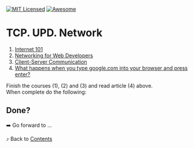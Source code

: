 [![MIT Licensed][icon-mit]][license]
[![Awesome][icon-awesome]][awesome]
&nbsp;&nbsp;&nbsp;&nbsp;&nbsp;&nbsp;

# TCP. UPD. Network

1. [Internet 101](https://www.khanacademy.org/computing/computer-science/internet-intro)
1. [Networking for Web Developers](https://www.udacity.com/course/networking-for-web-developers--ud256)
1. [Client-Server Communication](https://www.udacity.com/course/client-server-communication--ud897)
1. [What happens when you type google.com into your browser and press enter?](https://github.com/alex/what-happens-when)


Finish the courses (1), (2) and (3) and read article (4) above.  
When complete do the following:


## Done?

➡️ Go forward to ...

⤴️ Back to [Contents](../contents.md)

[icon-chat]: https://img.shields.io/badge/chat-on%20telegram-blue.svg
[icon-mit]: https://img.shields.io/badge/license-MIT-blue.svg
[icon-awesome]: https://cdn.rawgit.com/sindresorhus/awesome/d7305f38d29fed78fa85652e3a63e154dd8e8829/media/badge.svg
[license]: https://github.com/Kottans/web/blob/master/LICENSE.md
[awesome]: https://github.com/sindresorhus/awesome
